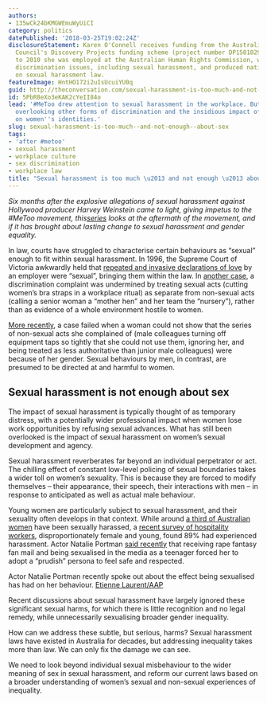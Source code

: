 ```yaml
---
authors:
- 135wCk24bKMGWEmuWyUiCI
category: politics
datePublished: '2018-03-25T19:02:24Z'
disclosureStatement: Karen O'Connell receives funding from the Australian Research
  Council's Discovery Projects funding scheme (project number DP150102935). Prior
  to 2010 she was employed at the Australian Human Rights Commission, working on sex
  discrimination issues, including sexual harassment, and produced national guidelines
  on sexual harassment law.
featureImage: HntHO172i2uIsUcuiYU0q
guid: http://theconversation.com/sexual-harassment-is-too-much-and-not-enough-about-sex-93486
id: 5PbR8eXo3eKAK2cYeII84o
lead: '#MeToo drew attention to sexual harassment in the workplace. But we are still
  overlooking other forms of discrimination and the insidious impact of sexual harassment
  on women''s identities.'
slug: sexual-harassment-is-too-much--and-not-enough--about-sex
tags:
- 'after #metoo'
- sexual harassment
- workplace culture
- sex discrimination
- workplace law
title: "Sexual harassment is too much \u2013 and not enough \u2013 about sex"
---
```

_Six months after the explosive allegations of sexual harassment against Hollywood producer Harvey Weinstein came to light, giving impetus to the #MeToo movement, this[series](https://theconversation.com/au/topics/after-metoo-50716) looks at the aftermath of the movement, and if it has brought about lasting change to sexual harassment and gender equality._


In law, courts have struggled to characterise certain behaviours as “sexual” enough to fit within sexual harassment. In 1996, the Supreme Court of Victoria awkwardly held that [repeated and invasive declarations of love](https://victorianreports.com.au/judgment/view/1997-2-VR-127) by an employer were “sexual”, bringing them within the law. In [another case](http://www8.austlii.edu.au/cgi-bin/viewdoc/au/cases/cth/HREOCA/1997/52.html), a discrimination complaint was undermined by treating sexual acts (cutting women’s bra straps in a workplace ritual) as separate from non-sexual acts (calling a senior woman a “mother hen” and her team the “nursery”), rather than as evidence of a whole environment hostile to women. 

[More recently](http://classic.austlii.edu.au/au/cases/nsw/NSWADT/2011/35.html), a case failed when a woman could not show that the series of non-sexual acts she complained of (male colleagues turning off equipment taps so tightly that she could not use them, ignoring her, and being treated as less authoritative than junior male colleagues) were because of her gender. Sexual behaviours by men, in contrast, are presumed to be directed at and harmful to women.

## Sexual harassment is not enough about sex

The impact of sexual harassment is typically thought of as temporary distress, with a potentially wider professional impact when women lose work opportunities by refusing sexual advances. What has still been overlooked is the impact of sexual harassment on women’s sexual development and agency. 

Sexual harassment reverberates far beyond an individual perpetrator or act. The chilling effect of constant low-level policing of sexual boundaries takes a wider toll on women’s sexuality. This is because they are forced to modify themselves – their appearance, their speech, their interactions with men – in response to anticipated as well as actual male behaviour. 

Young women are particularly subject to sexual harassment, and their sexuality often develops in that context. While around [a third of Australian women](https://www.humanrights.gov.au/chapter-1-working-without-fear-results-sexual-harassment-national-telephone-survey-2012-0) have been sexually harassed, a [recent survey of hospitality workers](http://www.unitedvoicevic.org.au/hospo_sexual_harassment_survey), disproportionately female and young, found 89% had experienced harassment. Actor Natalie Portman [said recently](http://time.com/5111739/natalie-portman-times-up-womens-march-speech/) that receiving rape fantasy fan mail and being sexualised in the media as a teenager forced her to adopt a “prudish” persona to feel safe and respected.

Actor Natalie Portman recently spoke out about the effect being sexualised has had on her behaviour. [Etienne Laurent/AAP](https://photos.aap.com.au/search/natalie%20portman?q=%7B%22pageSize%22:25,%22pageNumber%22:3%7D)

Recent discussions about sexual harassment have largely ignored these significant sexual harms, for which there is little recognition and no legal remedy, while unnecessarily sexualising broader gender inequality.

How can we address these subtle, but serious, harms? Sexual harassment laws have existed in Australia for decades, but addressing inequality takes more than law. We can only fix the damage we can see. 

We need to look beyond individual sexual misbehaviour to the wider meaning of sex in sexual harassment, and reform our current laws based on a broader understanding of women’s sexual and non-sexual experiences of inequality.